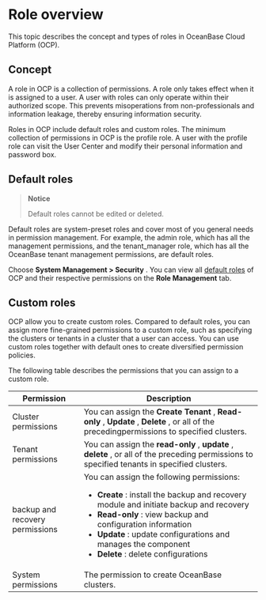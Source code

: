 Role overview
==================================

This topic describes the concept and types of roles in OceanBase Cloud Platform (OCP).

Concept
----------------------------

A role in OCP is a collection of permissions. A role only takes effect when it is assigned to a user. A user with roles can only operate within their authorized scope. This prevents misoperations from non-professionals and information leakage, thereby ensuring information security.

Roles in OCP include default roles and custom roles. The minimum collection of permissions in OCP is the profile role. A user with the profile role can visit the User Center and modify their personal information and password box.

**Default roles**
--------------------------------------

> **Notice**
>
> Default roles cannot be edited or deleted.

Default roles are system-preset roles and cover most of you general needs in permission management. For example, the admin role, which has all the management permissions, and the tenant_manager role, which has all the OceanBase tenant management permissions, are default roles.

Choose **System Management \> Security** . You can view all [default roles](../13.appendix-2/18.ocp-default-roles.md) of OCP and their respective permissions on the **Role Management** tab.

**Custom roles**
-------------------------------------

OCP allow you to create custom roles. Compared to default roles, you can assign more fine-grained permissions to a custom role, such as specifying the clusters or tenants in a cluster that a user can access. You can use custom roles together with default ones to create diversified permission policies.

The following table describes the permissions that you can assign to a custom role.

|                 **Permission**                  |                                                                                                                                                                                                                                    **Description**                                                                                                                                                                                                                                     |
|-------------------------------------------------|----------------------------------------------------------------------------------------------------------------------------------------------------------------------------------------------------------------------------------------------------------------------------------------------------------------------------------------------------------------------------------------------------------------------------------------------------------------------------------------|
| Cluster permissions                             | You can assign the **Create Tenant** , **Read-only** , **Update** , **Delete** , or all of the precedingpermissions to specified clusters.                                                                                                                                                                                                                                                                                                                                             |
| Tenant permissions                              | You can assign the **read-only** , **update** , **delete** , or all of the preceding permissions to specified tenants in specified clusters.                                                                                                                                                                                                                                                                                                                                           |
| backup and recovery permissions | You can assign the following permissions: <ul><li> **Create** : install the backup and recovery module and initiate backup and recovery  </li><li> **Read-only** : view backup and configuration information  </li><li> **Update** : update configurations and manages the component  </li><li> **Delete** : delete configurations  </li></ul> |
| System permissions                              | The permission to create OceanBase clusters.                                                                                                                                                                                                                                                                                                                                                                                                                                           |
